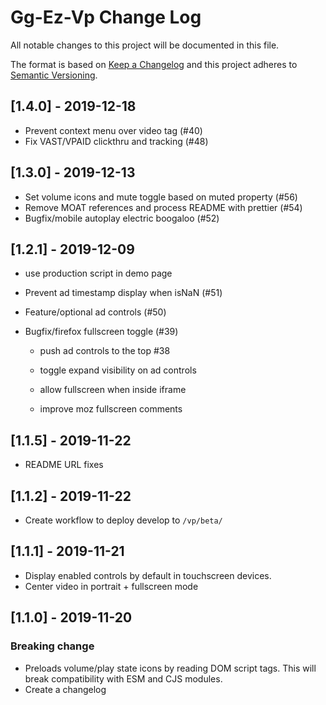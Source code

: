 # Gg-Ez-Vp Change Log

All notable changes to this project will be documented in this file.

The format is based on [Keep a Changelog](http://keepachangelog.com/) and this project adheres to [Semantic Versioning](http://semver.org/).

## [1.4.0] - 2019-12-18

-   Prevent context menu over video tag (#40)
-   Fix VAST/VPAID clickthru and tracking (#48)

## [1.3.0] - 2019-12-13

-   Set volume icons and mute toggle based on muted property (#56)
-   Remove MOAT references and process README with prettier (#54)
-   Bugfix/mobile autoplay electric boogaloo (#52)

## [1.2.1] - 2019-12-09

-   use production script in demo page
-   Prevent ad timestamp display when isNaN (#51)
-   Feature/optional ad controls (#50)
-   Bugfix/firefox fullscreen toggle (#39)

    -   push ad controls to the top #38

    -   toggle expand visibility on ad controls

    -   allow fullscreen when inside iframe

    -   improve moz fullscreen comments

## [1.1.5] - 2019-11-22

-   README URL fixes

## [1.1.2] - 2019-11-22

-   Create workflow to deploy develop to `/vp/beta/`

## [1.1.1] - 2019-11-21

-   Display enabled controls by default in touchscreen devices.
-   Center video in portrait + fullscreen mode

## [1.1.0] - 2019-11-20

### Breaking change

-   Preloads volume/play state icons by reading DOM script tags. This will break compatibility with ESM and CJS modules.
-   Create a changelog
